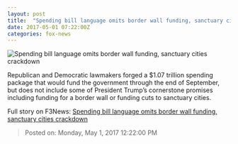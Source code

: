 ```yaml
---
layout: post
title:  "Spending bill language omits border wall funding, sanctuary cities crackdown"
date: 2017-05-01 07:22:00Z
categories: fox-news
---
```


![Spending bill language omits border wall funding, sanctuary cities crackdown](http://a57.foxnews.com/media2.foxnews.com/BrightCove/694940094001/2017/04/30/876/493/694940094001_5416985046001_5416986329001-vs.jpg?ve=1&tl=1)

Republican and Democratic lawmakers forged a $1.07 trillion spending package that would fund the government through the end of September, but does not include some of President Trump’s cornerstone promises including funding for a border wall or funding cuts to sanctuary cities.


Full story on F3News: [Spending bill language omits border wall funding, sanctuary cities crackdown](http://www.f3nws.com/n/CurAYC)

> Posted on: Monday, May 1, 2017 12:22:00 PM
